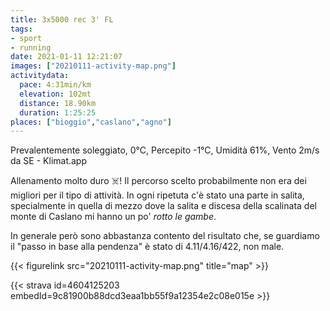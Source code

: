 ```yaml
---
title: 3x5000 rec 3' FL 
tags:
- sport
- running
date: 2021-01-11 12:21:07
images: ["20210111-activity-map.png"]
activitydata:
  pace: 4:31min/km
  elevation: 102mt
  distance: 18.90km
  duration: 1:25:25
places: ["bioggio","caslano","agno"]
---
```


Prevalentemente soleggiato, 0°C, Percepito -1°C, Umidità 61%, Vento 2m/s da SE - Klimat.app

Allenamento molto duro ☠️! Il percorso scelto probabilmente non era dei migliori per il tipo di attività.
In ogni ripetuta c'è stato una parte in salita, specialmente in quella di mezzo dove la salita e discesa della scalinata del monte di Caslano mi hanno un po' _rotto le gambe_.

In generale però sono abbastanza contento del risultato che, se guardiamo il "passo in base alla pendenza" è stato di 4.11/4.16/422, non male.


{{< figurelink src="20210111-activity-map.png" title="map" >}}


{{< strava id=4604125203 embedId=9c81900b88dcd3eaa1bb55f9a12354e2c08e015e >}}
